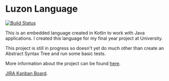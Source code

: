 # Luzon Language

[![Build Status](https://travis-ci.org/ch629/luzon.svg?branch=master)](https://travis-ci.org/ch629/luzon)

This is an embedded language created in Kotlin to work with Java applications.
I created this language for my final year project at University. 

This project is still in progress so doesn't yet do much other than create an Abstract Syntax Tree and run some basic tests. 

More information about the project can be found [here](https://folio.brighton.ac.uk/user/ch629/luzon).

[JIRA Kanban Board](https://charliehowes.atlassian.net/browse/LUZ).